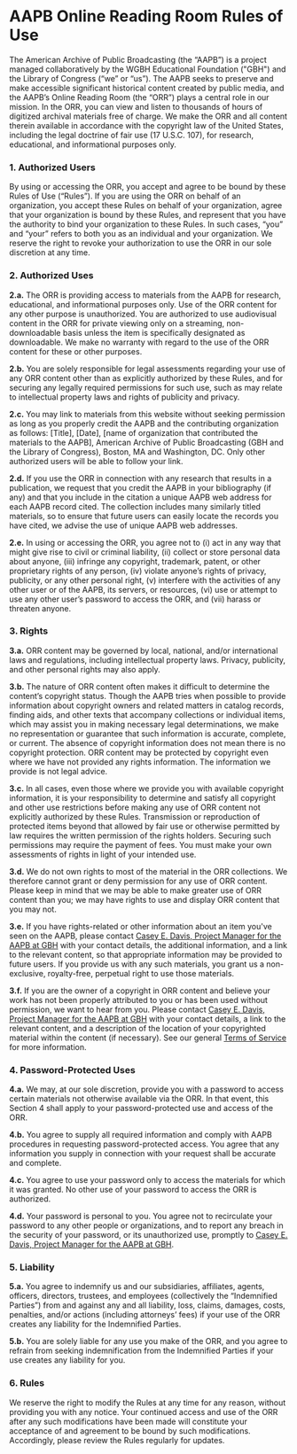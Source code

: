 # AAPB Online Reading Room Rules of Use

The American Archive of Public Broadcasting (the “AAPB”) is a project managed
collaboratively by the WGBH Educational Foundation ("GBH") and the Library of Congress
(“we” or “us”). The AAPB seeks to preserve and make accessible significant
historical content created by public media, and the AAPB’s Online Reading Room
(the “ORR”) plays a central role in our mission. In the ORR, you can view and
listen to thousands of hours of digitized archival materials free of charge. We
make the ORR and all content therein available in accordance with the copyright
law of the United States, including the legal doctrine of fair use (17 U.S.C.
107), for research, educational, and informational purposes only.

### 1.  Authorized Users

By using or accessing the ORR, you accept and agree to be bound by these Rules
of Use (“Rules”). If you are using the ORR on behalf of an organization, you
accept these Rules on behalf of your organization, agree that your organization
is bound by these Rules, and represent that you have the authority to bind your
organization to these Rules. In such cases, “you” and “your” refers to both you
as an individual and your organization. We reserve the right to revoke your
authorization to use the ORR in our sole discretion at any time.

### 2.  Authorized Uses

**2.a.** The ORR is providing access to materials from the AAPB for research,
educational, and informational purposes only. Use of the ORR content for any
other purpose is unauthorized. You are authorized to use audiovisual content in the ORR for private viewing only on a streaming, non-downloadable basis unless the item is specifically designated as downloadable. We make no warranty with regard to the use of the ORR content for these or other purposes.

**2.b.** You are solely responsible for legal assessments regarding your use of any
ORR content other than as explicitly authorized by these Rules, and for
securing any legally required permissions for such use, such as may relate to
intellectual property laws and rights of publicity and privacy.

**2.c.** You may link to materials from this website without seeking permission as
long as you properly credit the AAPB and the contributing organization as
follows: [Title], [Date], [name of organization that contributed the materials
to the AAPB], American Archive of Public Broadcasting (GBH and the Library of
Congress), Boston, MA and Washington, DC. Only other authorized users will be
able to follow your link.

**2.d.** If you use the ORR in connection with any research that results in a
publication, we request that you credit the AAPB in your bibliography (if any)
and that you include in the citation a unique AAPB web address for each AAPB
record cited. The collection includes many similarly titled materials, so to
ensure that future users can easily locate the records you have cited, we
advise the use of unique AAPB web addresses.

**2.e.** In using or accessing the ORR, you agree not to (i) act in any way that
might give rise to civil or criminal liability, (ii) collect or store personal
data about anyone, (iii) infringe any copyright, trademark, patent, or other
proprietary rights of any person, (iv) violate anyone’s rights of privacy,
publicity, or any other personal right, (v) interfere with the activities of
any other user or of the AAPB, its servers, or resources, (vi) use or attempt
to use any other user’s password to access the ORR, and (vii) harass or
threaten anyone.

### 3.  Rights

**3.a.** ORR content may be governed by local, national, and/or international laws
and regulations, including intellectual property laws. Privacy, publicity, and
other personal rights may also apply.

**3.b.** The nature of ORR content often makes it difficult to determine the
content’s copyright status. Though the AAPB tries when possible to provide
information about copyright owners and related matters in catalog records,
finding aids, and other texts that accompany collections or individual items,
which may assist you in making necessary legal determinations, we make no
representation or guarantee that such information is accurate, complete, or
current. The absence of copyright information does not mean there is no
copyright protection. ORR content may be protected by copyright even where we
have not provided any rights information. The information we provide is not
legal advice.

**3.c.** In all cases, even those where we provide you with available copyright
information, it is your responsibility to determine and satisfy all copyright
and other use restrictions before making any use of ORR content not explicitly
authorized by these Rules. Transmission or reproduction of protected items
beyond that allowed by fair use or otherwise permitted by law requires the
written permission of the rights holders. Securing such permissions may require
the payment of fees. You must make your own assessments of rights in light of
your intended use.

**3.d.** We do not own rights to most of the material in the ORR collections. We
therefore cannot grant or deny permission for any use of ORR content. Please
keep in mind that we may be able to make greater use of ORR content than you;
we may have rights to use and display ORR content that you may not.

**3.e.** If you have rights-related or other information about an item you've seen
on the AAPB, please contact
[Casey E. Davis, Project Manager for the AAPB at GBH](mailto:casey_davis@wgbh.org)
with your contact details, the additional information, and a link to the
relevant content, so that appropriate information may be provided to future
users. If you provide us with any such materials, you grant us a non-exclusive,
royalty-free, perpetual right to use those materials.

**3.f.** If you are the owner of a copyright in ORR content and believe your work
has not been properly attributed to you or has been used without permission, we
want to hear from you. Please contact
[Casey E. Davis, Project Manager for the AAPB at GBH](mailto:casey_davis@wgbh.org)
with your contact details, a link to the relevant content, and a
description of the location of your copyrighted material within the content (if
necessary). See our general [Terms of Service](/legal/tou) for more information.

### 4.  Password-Protected Uses

**4.a.** We may, at our sole discretion, provide you with a password to access
certain materials not otherwise available via the ORR. In that event, this
Section 4 shall apply to your password-protected use and access of the ORR.

**4.b.** You agree to supply all required information and comply with AAPB
procedures in requesting password-protected access. You agree that any
information you supply in connection with your request shall be accurate and
complete.

**4.c.** You agree to use your password only to access the materials for which it
was granted. No other use of your password to access the ORR is authorized.

**4.d.** Your password is personal to you. You agree not to recirculate your
password to any other people or organizations, and to report any breach in the
security of your password, or its unauthorized use, promptly to
[Casey E. Davis, Project Manager for the AAPB at GBH](mailto:casey_davis@wgbh.org).

### 5.  Liability

**5.a.** You agree to indemnify us and our subsidiaries, affiliates, agents,
officers, directors, trustees, and employees (collectively the “Indemnified
Parties”) from and against any and all liability, loss, claims, damages, costs,
penalties, and/or actions (including attorneys’ fees) if your use of the ORR
creates any liability for the Indemnified Parties.

**5.b.** You are solely liable for any use you make of the ORR, and you agree to
refrain from seeking indemnification from the Indemnified Parties if your use
creates any liability for you.

### 6.  Rules

We reserve the right to modify the Rules at any time for any reason, without
providing you with any notice. Your continued access and use of the ORR after
any such modifications have been made will constitute your acceptance of and
agreement to be bound by such modifications. Accordingly, please review the
Rules regularly for updates.
